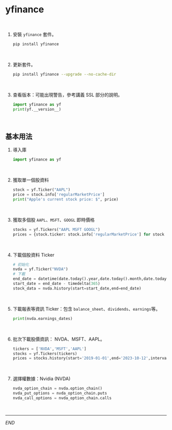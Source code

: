 # yfinance

<br>

1. 安裝 `yfinance` 套件。

    ```bash
    pip install yfinance
    ```

<br>

2. 更新套件。

    ```bash
    pip install yfinance --upgrade --no-cache-dir
    ```

<br>

3. 查看版本：可能出現警告，參考講義 SSL 部分的說明。

    ```python
    import yfinance as yf 
    print(yf.__version__)
    ```

<br>

## 基本用法

1. 導入庫

    ```python
    import yfinance as yf
    ```

<br>

2. 獲取單一個股資料

    ```python
    stock = yf.Ticker("AAPL")
    price = stock.info['regularMarketPrice']
    print("Apple's current stock price: $", price)
    ```

<br>

3. 獲取多個股 `AAPL`、`MSFT`、`GOOGL` 即時價格

    ```python
    stocks = yf.Tickers("AAPL MSFT GOOGL")
    prices = {stock.ticker: stock.info['regularMarketPrice'] for stock in stocks.tickers}
    ```

<br>

4. 下載個股資料 Ticker


    ```python
    # 初始化
    nvda = yf.Ticker("NVDA")
    # 下載
    end_date = datetime(date.today().year,date.today().month,date.today().day)
    start_date = end_date - timedelta(365)
    stock_data = nvda.history(start=start_date,end=end_date)
    ```

<br>

5. 下載報表等資訊 Ticker：包含 `balance_sheet`、`dividends`、`earnings`等。

    ```python
    print(nvda.earnings_dates)
    ```

<br>

6. 批次下載股價資訊： NVDA、MSFT、AAPL。

    ```python
    tickers = ['NVDA','MSFT','AAPL']
    stocks = yf.Tickers(tickers)
    prices = stocks.history(start='2019-01-01',end='2023-10-12',interval='1wk')
    ```

<br>

7. 選擇權數據：Nvidia (NVDA)

    ```python
    nvda_option_chain = nvda.option_chain()
    nvda_put_options = nvda_option_chain.puts
    nvda_call_options = nvda_option_chain.calls
    ```

<br>

---

_END_